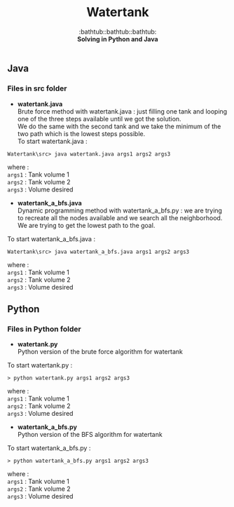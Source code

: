 <h1 align="center">Watertank</h1>

<div align="center">
  :bathtub::bathtub::bathtub:
</div>
<div align="center">
  <strong>Solving in Python and Java</strong>
</div>
<br />

## Java 
###  Files in src folder   
- __watertank.java__ \
Brute force method with watertank.java : just filling one tank and looping one of the three steps available until we got the solution.\
We do the same with the second tank and we take the minimum of the two path which is the lowest steps possible.\
To start watertank.java :
```
Watertank\src> java watertank.java args1 args2 args3
```
where :\
`args1` : Tank volume 1 \
`args2` : Tank volume 2\
`args3` : Volume desired

- __watertank_a_bfs.java__ \
Dynamic programming method with watertank_a_bfs.py : we are trying to recreate all the nodes available and we search all the neighborhood.\
We are trying to get the lowest path to the goal.

To start watertank_a_bfs.java :
```
Watertank\src> java watertank_a_bfs.java args1 args2 args3
```
where :\
`args1` : Tank volume 1 \
`args2` : Tank volume 2\
`args3` : Volume desired


## Python
###  Files in Python folder   
- __watertank.py__ \
Python version of the brute force algorithm for watertank

To start watertank.py :
```
> python watertank.py args1 args2 args3
```
where :\
`args1` : Tank volume 1 \
`args2` : Tank volume 2\
`args3` : Volume desired


- __watertank_a_bfs.py__ \
Python version of the BFS algorithm for watertank

To start watertank_a_bfs.py :
```
> python watertank_a_bfs.py args1 args2 args3
```
where :\
`args1` : Tank volume 1 \
`args2` : Tank volume 2\
`args3` : Volume desired
